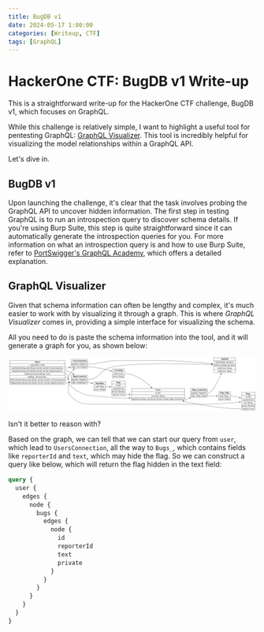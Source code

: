 ```yaml
---
title: BugDB v1
date: 2024-05-17 1:00:00
categories: [Writeup, CTF]
tags: [GraphQL]
---
```


# HackerOne CTF: BugDB v1 Write-up

This is a straightforward write-up for the HackerOne CTF challenge, BugDB v1, which focuses on GraphQL.

While this challenge is relatively simple, I want to highlight a useful tool for pentesting GraphQL: [GraphQL Visualizer](https://nathanrandal.com/graphql-visualizer/). This tool is incredibly helpful for visualizing the model relationships within a GraphQL API.

Let's dive in.

## BugDB v1

Upon launching the challenge, it's clear that the task involves probing the GraphQL API to uncover hidden information. The first step in testing GraphQL is to run an
introspection query to discover schema details. If you're using Burp Suite, this step is quite straightforward since it can automatically generate the introspection
queries for you. For more information on what an introspection query is and how to use Burp Suite,
refer to [PortSwigger's GraphQL Academy](https://portswigger.net/web-security/graphql#discovering-schema-information), which offers a detailed explanation.

## GraphQL Visualizer

Given that schema information can often be lengthy and complex, it's much easier to work with by visualizing it through a graph. This is where _GraphQL Visualizer_ comes in, providing a simple interface for visualizing the schema.

All you need to do is paste the schema information into the tool, and it will generate a graph for you, as shown below:

![image](/assets/images/graphql-erd.svg)

Isn't it better to reason with?

Based on the graph, we can tell that we can start our query from `user`, which lead to `UsersConnection`, all the way to `Bugs_`, which contains
fields like `reporterId` and `text`, which may hide the flag. So we can construct a query like below, which will return the flag hidden in the text field:

```graphql
query {
  user {
    edges {
      node {
        bugs {
          edges {
            node {
              id
              reporterId
              text
              private
            }
          }
        }
      }
    }
  }
}
```
